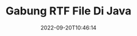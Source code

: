 ---
############################# Static ############################
layout: "auto-gen-merger"
date: 2022-09-20T10:46:14
draft: false
otherformats: vsdm vsdx vssm vssx vstm vstx vsx vtx xlam xls xlsb xlsm xlsx xlt xltm xltx

############################# Head ############################
head_title: "Bergabunglah dengan RTF File melalui API Penggabungan Dokumen Java & J2SE"
head_description: "Gabungkan beberapa file RTF di Java menggunakan API penggabungan dokumen dengan semua data, gaya, dan pemformatan sebagai dokumen sumber."

############################# Header ############################
title: "Gabung RTF File Di Java"
description: "Bergabunglah dengan RTF dengan beberapa baris kode Java."
bg_image: "https://cms.admin.containerize.com/templates/aspose/App_Themes/V3/images/bg/header1.png"
bg_overlay: false
button:
    enable: true
    icon: "fas fa-arrow-down"
    label: "Unduh Uji Coba Gratis"
    link: "https://downloads.groupdocs.com/merger/java"

############################# SubMenu ############################
submenu:
    enable: true

    left:
        img_alt: "GroupDocs.Merger for Java"
        image: "https://cms.admin.containerize.com/templates/groupdocs/images/product-logos/90x90-noborder/groupdocs-merger-java.png"
        product: "GroupDocs.Merger"
        platform: "Java"

    middle:
        button:

            # button loop
            - link: "https://apireference.groupdocs.com/merger/java"
              text: "Referensi API"

            # button loop
            - link: "https://github.com/groupdocs-merger"
              text: "Contoh Kode"

            # button loop
            - link: "https://products.groupdocs.app/merger/family"
              text: "Demo Langsung"

            # button loop
            - link: "https://purchase.groupdocs.com/pricing/merger/java"
              text: "Harga"

    right:
        link_download: "https://downloads.groupdocs.com/merger"
        link_learn: "https://docs.groupdocs.com/merger/java"
        link_buy: "https://purchase.groupdocs.com"

############################# About ############################
about:
    enable: true
    title: "Tentang GroupDocs.Merger for Java API"
    content: |
        [GroupDocs.Merger for Java](/id/merger/java/) memberikan solusi mudah untuk menggabungkan beberapa PDF, Microsoft Office (Word, Excel, PowerPoint, OneNote), OpenDocument, HTML, gambar dan banyak dokumen lain ke dalam satu file dalam aplikasi Java. GroupDocs.Merger akan menghemat banyak usaha Anda, karena Anda diizinkan untuk bergabung dengan dokumen RTF - tidak perlu menginstal perangkat lunak, aplikasi desktop, atau plugin pihak ketiga. Sekarang tidak perlu membuang waktu Anda dan menggabungkan file secara manual! Misi GroupDocs adalah memberikan kualitas terbaik dan menyederhanakan alur kerja pemrosesan dokumen.
        
        GroupDocs.Merger API adalah pilihan tepat untuk solusi perusahaan yang membutuhkan fitur penggabungan file. API ini didukung dengan baik di semua sistem operasi dan platform utama termasuk J2SE 7.0 (1.7), J2SE 8.0 (1.8), Java 10.

############################# Steps ############################
steps:
    enable: true
    title_left: "Gabungkan Beberapa File RTF di Java"
    content_left: |
        [GroupDocs.Merger for Java](/id/merger/java/) memudahkan pengembang Java untuk menggabungkan beberapa file RTF dengan menerapkan beberapa langkah mudah.
        
        * Buat instance **Merger** dan teruskan jalur dokumen sumber sebagai parameter konstruktor.
        * Panggil **Join** dari kelas **Merger** dan teruskan jalur dokumen sumber kedua.
        * Panggil **Save** dari kelas **Merger** untuk menyimpan dokumen yang digabungkan.

    title_right: "Persyaratan sistem"
    content_right: |
        GroupDocs.Merger for Java API didukung di semua platform dan sistem operasi utama. Sebelum menjalankan kode di bawah ini, pastikan Anda telah menginstal prasyarat berikut di sistem Anda.

        * Sistem Operasi: Microsoft Windows, Linux, MacOS
        * Lingkungan Pengembangan: NetBeans, IntelliJ IDEA, Eclipse
        * Kerangka kerja: J2SE 7.0 (1.7), J2SE 8.0 (1.8), Java 10
        * Unduh versi terbaru GroupDocs.Merger for Java dari [Maven](https://repository.groupdocs.com/webapp/#/artifacts/browse/tree/General/repo/com/groupdocs/groupdocs-merger)
         
    code: |
     {{% merger/additional-styles %}}
     {{< merger/code-merger title="Cara menggabungkan file RTF menggunakan kode contoh Java">}}

        ```java    
        // Bergabunglah dengan file RTF menggunakan GroupDocs.Merger untuk Java API
        // Instansiasi Penggabungan dengan dokumen masukan RTF
        Merger merger = new Merger("input_1.rtf");

        // Panggil metode gabung dari instance kelas Penggabungan dan lewati jalur dokumen sumber kedua
        merger.join("input_2.rtf");
    
        // Panggil metode simpan dari instance kelas Penggabungan untuk menyimpan dokumen yang digabungkan
        merger.save("merged-file.rtf"); 
        ```
     {{< /merger/code-merger >}}

############################# Demos ############################
demos:
    enable: true
    title: "Demo Langsung - Aplikasi Online untuk Bergabung dengan Dokumen"
    content: |
       Bergabunglah dengan lebih dari satu RTF file sekarang juga dengan mengunjungi situs web [GroupDocs.Merger Live Demo](https://products.groupdocs.app/merger/rtf).
       Demo langsung memiliki manfaat sebagai berikut.
        
############################# About Formats ############################
about_formats:
    enable: true

############################# More Formats ############################
more_formats:
    enable: true
    title: "Bergabung dengan Format Dokumen Lain"
    content: |
        Java mendokumentasikan API penggabungan untuk format file dan gambar. Bergabunglah bersama beberapa format dokumen populer seperti yang dinyatakan di bawah ini.

############################# Back to top ###############################
back_to_top:
    enable: true
---